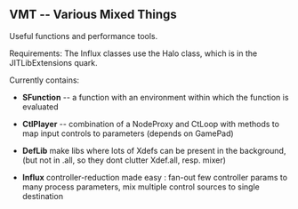 ## VMT -- Various Mixed Things

Useful functions and performance tools.

Requirements: 
The Influx classes use the Halo class, which is in the JITLibExtensions quark.


Currently contains:

+ **SFunction** -- a function with an environment within which the function is evaluated

+ **CtlPlayer** -- combination of a NodeProxy and CtLoop with methods to map input controls to parameters (depends on GamePad)

+ **DefLib** make libs where lots of Xdefs can be present in the background, 
(but not in .all, so they dont clutter Xdef.all, resp. mixer)

+ **Influx** controller-reduction made easy : 
   fan-out few controller params to many process parameters, 
   mix multiple control sources to single destination

      